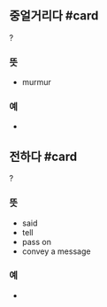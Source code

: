 ## 중얼거리다 #card
?
### 뜻
- murmur
### 예
-
<!--SR:!2025-02-20,1,210-->

## 전하다 #card
?
### 뜻
- said
- tell
- pass on
- convey a message
### 예
-
<!--SR:!2025-02-24,2,210-->
